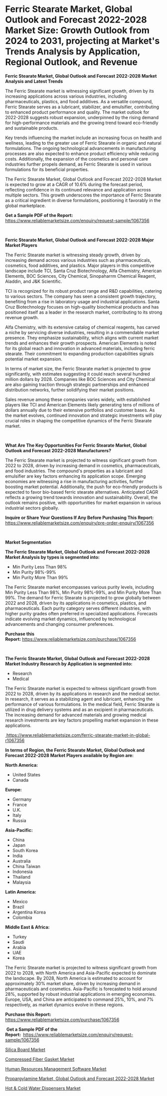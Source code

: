 <p><h1>Ferric Stearate Market, Global Outlook and Forecast 2022-2028 Market Size: Growth Outlook from 2024 to 2031, projecting at Market's Trends Analysis by Application, Regional Outlook, and Revenue</h1></p><p><strong>Ferric Stearate Market, Global Outlook and Forecast 2022-2028 Market Analysis and Latest Trends</strong></p>
<p><p>The Ferric Stearate market is witnessing significant growth, driven by its increasing applications across various industries, including pharmaceuticals, plastics, and food additives. As a versatile compound, Ferric Stearate serves as a lubricant, stabilizer, and emulsifier, contributing to enhanced product performance and quality. The market outlook for 2022-2028 suggests robust expansion, underpinned by the rising demand for high-performance materials and the growing trend toward eco-friendly and sustainable products.</p><p>Key trends influencing the market include an increasing focus on health and wellness, leading to the greater use of Ferric Stearate in organic and natural formulations. The ongoing technological advancements in manufacturing processes are also expected to enhance product efficiency while reducing costs. Additionally, the expansion of the cosmetics and personal care industries further propels demand, as Ferric Stearate is used in various formulations for its beneficial properties.</p><p>The Ferric Stearate Market, Global Outlook and Forecast 2022-2028 Market is expected to grow at a CAGR of 10.6% during the forecast period, reflecting confidence in its continued relevance and application across multiple sectors. This growth underscores the importance of Ferric Stearate as a critical ingredient in diverse formulations, positioning it favorably in the global marketplace.</p></p>
<p><strong>Get a Sample PDF of the Report:&nbsp;</strong> <a href="https://www.reliablemarketsize.com/enquiry/request-sample/1067356">https://www.reliablemarketsize.com/enquiry/request-sample/1067356</a></p>
<p>&nbsp;</p>
<p><strong>Ferric Stearate Market, Global Outlook and Forecast 2022-2028 Major Market Players</strong></p>
<p><p>The Ferric Stearate market is witnessing steady growth, driven by increasing demand across various industries such as pharmaceuticals, cosmetics, food additives, and plastics. Major players in this competitive landscape include TCI, Santa Cruz Biotechnology, Alfa Chemistry, American Elements, BOC Sciences, City Chemical, Sinopaharrm Chemical Reagent, Aladdin, and J&K Scientific.</p><p>TCI is recognized for its robust product range and R&D capabilities, catering to various sectors. The company has seen a consistent growth trajectory, benefiting from a rise in laboratory usage and industrial applications. Santa Cruz Biotechnology focuses on high-quality biochemical products and has positioned itself as a leader in the research market, contributing to its strong revenue growth.</p><p>Alfa Chemistry, with its extensive catalog of chemical reagents, has carved a niche by servicing diverse industries, resulting in a commendable market presence. They emphasize sustainability, which aligns with current market trends and enhances their growth prospects. American Elements is noted for its global reach and innovation in advanced materials, including ferric stearate. Their commitment to expanding production capabilities signals potential market expansion.</p><p>In terms of market size, the Ferric Stearate market is projected to grow significantly, with estimates suggesting it could reach several hundred million dollars by 2028. Companies like BOC Sciences and City Chemical are also gaining traction through strategic partnerships and enhanced distribution networks, further solidifying their market positions.</p><p>Sales revenue among these companies varies widely, with established players like TCI and American Elements likely generating tens of millions of dollars annually due to their extensive portfolios and customer bases. As the market evolves, continued innovation and strategic investments will play crucial roles in shaping the competitive dynamics of the Ferric Stearate market.</p></p>
<p>&nbsp;</p>
<p><strong>What Are The Key Opportunities For Ferric Stearate Market, Global Outlook and Forecast 2022-2028 Manufacturers?</strong></p>
<p><p>The Ferric Stearate market is projected to witness significant growth from 2022 to 2028, driven by increasing demand in cosmetics, pharmaceuticals, and food industries. The compound's properties as a lubricant and emulsifier are key factors enhancing its application scope. Emerging economies are witnessing a rise in manufacturing activities, further boosting market potential. Additionally, the push for eco-friendly products is expected to favor bio-based ferric stearate alternatives. Anticipated CAGR reflects a growing trend towards innovation and sustainability. Overall, the outlook remains positive, with opportunities for market expansion in various industrial sectors globally.</p></p>
<p><strong>Inquire or Share Your Questions If Any Before Purchasing This Report:</strong> <a href="https://www.reliablemarketsize.com/enquiry/pre-order-enquiry/1067356">https://www.reliablemarketsize.com/enquiry/pre-order-enquiry/1067356</a></p>
<p>&nbsp;</p>
<p><strong>Market Segmentation</strong></p>
<p><strong>The Ferric Stearate Market, Global Outlook and Forecast 2022-2028 Market Analysis by types is segmented into:</strong></p>
<p><ul><li>Min Purity Less Than 98%</li><li>Min Purity 98%-99%</li><li>Min Purity More Than 99%</li></ul></p>
<p><p>The Ferric Stearate market encompasses various purity levels, including Min Purity Less Than 98%, Min Purity 98%-99%, and Min Purity More Than 99%. The demand for Ferric Stearate is projected to grow globally between 2022 and 2028, driven by its applications in cosmetics, plastics, and pharmaceuticals. Each purity category serves different industries, with higher purity grades often preferred in specialized applications. Forecasts indicate evolving market dynamics, influenced by technological advancements and changing consumer preferences.</p></p>
<p><strong>Purchase this Report:&nbsp;</strong><a href="https://www.reliablemarketsize.com/purchase/1067356">https://www.reliablemarketsize.com/purchase/1067356</a></p>
<p>&nbsp;</p>
<p><strong>The Ferric Stearate Market, Global Outlook and Forecast 2022-2028 Market Industry Research by Application is segmented into:</strong></p>
<p><ul><li>Research</li><li>Medical</li></ul></p>
<p><p>The Ferric Stearate market is expected to witness significant growth from 2022 to 2028, driven by its applications in research and the medical sector. In research, it serves as a stabilizing agent and lubricant, enhancing the performance of various formulations. In the medical field, Ferric Stearate is utilized in drug delivery systems and as an excipient in pharmaceuticals. The increasing demand for advanced materials and growing medical research investments are key factors propelling market expansion in these applications.</p></p>
<p><a href="https://www.reliablemarketsize.com/ferric-stearate-market-in-global-r1067356">&nbsp;https://www.reliablemarketsize.com/ferric-stearate-market-in-global-r1067356</a></p>
<p><strong>In terms of Region, the Ferric Stearate Market, Global Outlook and Forecast 2022-2028 Market Players available by Region are:</strong></p>
<p>
    <p> <strong> North America: </strong>
        <ul>
            <li>United States</li>
            <li>Canada</li>
        </ul>
        </p> 
    <p> <strong> Europe: </strong>
        <ul>
            <li>Germany</li>
            <li>France</li>
            <li>U.K.</li>
            <li>Italy</li>
            <li>Russia</li>
        </ul>
        </p> 
    <p> <strong> Asia-Pacific: </strong>
        <ul>
            <li>China</li>
            <li>Japan</li>
            <li>South Korea</li>
            <li>India</li>
            <li>Australia</li>
            <li>China Taiwan</li>
            <li>Indonesia</li>
            <li>Thailand</li>
            <li>Malaysia</li>
        </ul>
        </p> 
    <p> <strong> Latin America: </strong>
        <ul>
            <li>Mexico</li>
            <li>Brazil</li>
            <li>Argentina Korea</li>
            <li>Colombia</li>
        </ul>
        </p> 
    <p> <strong> Middle East & Africa: </strong>
        <ul>
            <li>Turkey</li>
            <li>Saudi</li>
            <li>Arabia</li>
            <li>UAE</li>
            <li>Korea</li>
        </ul>
    </p>
    </p>
<p><p>The Ferric Stearate market is projected to witness significant growth from 2022 to 2028, with North America and Asia-Pacific expected to dominate the landscape. By 2028, North America is estimated to account for approximately 30% market share, driven by increasing demand in pharmaceuticals and cosmetics. Asia-Pacific is forecasted to hold around 28%, supported by robust industrial applications in emerging economies. Europe, USA, and China are anticipated to command 25%, 10%, and 7% respectively, as market dynamics evolve in these regions.</p></p>
<p><strong>Purchase this Report: </strong><a href="https://www.reliablemarketsize.com/purchase/1067356">https://www.reliablemarketsize.com/purchase/1067356</a></p>
<p>&nbsp;<strong>Get a Sample PDF of the Report:&nbsp;&nbsp;</strong><a href="https://www.reliablemarketsize.com/enquiry/request-sample/1067356">https://www.reliablemarketsize.com/enquiry/request-sample/1067356</a></p>
<p><strong></strong></p>
<p><p><a href="https://issuu.com/reportprime-2/docs/silica-board-market-size-2030.pptx_e3ac30b2f1a6e6">Silica Board Market</a></p><p><a href="https://medium.com/@emmamurray3644/the-compressed-fiber-gasket-market-industry-provides-a-comprehensive-and-current-analysis-of-the-fddd1320c2c6">Compressed Fiber Gasket Market</a></p><p><a href="https://www.linkedin.com/pulse/human-resources-management-software-market-analysis-report-rkauf?trackingId=BnPTXamxT2CFGcUleG6z8A%3D%3D">Human Resources Management Software Market</a></p><p><a href="https://github.com/gdfhhhj/Market-Research-Report-List-6/blob/main/propargylamine-market-global-outlook-and-forecast-2022-2028-market.md">Propargylamine Market, Global Outlook and Forecast 2022-2028 Market</a></p><p><a href="https://www.linkedin.com/pulse/global-hot-cold-water-dispensers-market-focus-application-end-use-9mpkf?trackingId=rFtWOXvTSWWVUZfrtUSJww%3D%3D">Hot & Cold Water Dispensers Market</a></p></p>